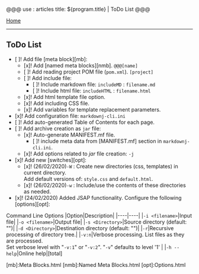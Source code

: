 @@@
use : articles
title: ${program.title} | ToDo List
@@@

[Home]

---

## ToDo List


- [ ]! Add file [meta block][mb]:
    - [x]! Add [named meta blocks][nmb]. `@@@[name]`
    - [ ]! Add reading project POM file (`pom.xml`). `[project]`
    - [ ]! Add include file:
        - [ ]! Include markdown file: `includeMD` : `filename.md`
        - [ ]! Include html file: `includeHTML` : `filename.html`
    - [x]! Add html template file option.
    - [x]! Add including CSS file.
    - [x]! Add variables for template replacement parameters.
- [x]! Add configuration file: `markdownj-cli.ini`
- [ ]! Add auto-generated Table of Contents for each page.
- [ ]! Add archive creation as `jar` file:
    - [x]! Auto-generate MANIFEST.mf file.
        - [ ]! include meta data from [MANIFEST.mf] section in `markdownj-cli.ini`.
    - [x]! Add options related to _jar_ file creation: `-j`
- [x]! Add new [switches][opt]:
    - [x]! (26/02/2020)`-W` : Create new directories (css, templates) in current directory.  
Add default versions of: `style.css` and `default.html`.
    - [x]! (26/02/2020)`-w` : Include/use the contents of these directories as needed.
- [x]! (24/02/2020) Added JSAP functionality. Configure the following [options][opt]:
    
Command Line Options
|Option|Description|
|----|----|
|`-i <filename>`|Input file|
|`-o <filename>`|Output file|
|`-s <Directory>`|Source directory (default: "")|
|`-d <Directory>`|Destination directory (default: "")|
|`-r`|Recursive processing of directory tree.|
|`-v:n`|Verbose processing.  List files as they are processed.<br>Set verbose level with "`-v:1`" or "`-v:2`".  "`-v`" defaults to level '1' |
|`-h --help`|Online help|[total]




[Home]:index.html
[mb]:Meta Blocks.html
[nmb]:Named Meta Blocks.html
[opt]:Options.html
